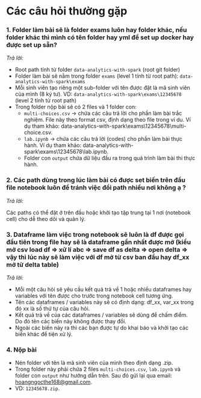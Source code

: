 # Các câu hỏi thường gặp

### 1. Folder làm bài sẽ là folder exams luôn hay folder khác, nếu folder khác thì mình có tên folder hay yml để set up docker hay được set up sẵn?

*Trả lời:*

- Root path tính từ folder `data-analytics-with-spark` (root git folder)
- Folder làm bài sẽ nằm trong folder `exams` (level 1 tính từ root path): `data-analytics-with-spark\exams`
- Mỗi sinh viên tạo riêng một sub-folder với tên được đặt là mã sinh viên của mình (8 ký tư). VD: `data-analytics-with-spark\exams\12345678` (level 2 tính từ root path)
- Trong folder nộp bài sẽ có 2 files và 1 folder con:
  - `multi-choices.csv` -> chứa các câu trả lời cho phần làm bài trắc nghiệm. File này theo format csv, định dạng theo file trong ví du. Ví dụ tham khảo: data-analytics-with-spark\exams\12345678\multi-choice.csv.
  - `lab.ipynb` -> chứa các câu trả lời (codes) cho phần làm bài thực hành. Ví dụ tham khảo: data-analytics-with-spark\exams\12345678\lab.ipynb.
  - Folder con `output` chứa dữ liệu đầu ra trong quá trình làm bài thi thực hành.

### 2. Các path dùng trong lúc làm bài có được set biến trên đầu file notebook luôn để tránh việc đổi path nhiều nơi không ạ ?

*Trả lời:*

Các paths có thể đặt ở trên đầu hoặc khởi tạo tập trung tại 1 nơi (notebook cell) cho dễ theo dõi và quản lý.

### 3. Dataframe làm việc trong notebook sẽ luôn là df được gọi đầu tiên trong file hay sẽ là dataframe gần nhất được mở (kiểu mở csv load df => xử lí abc => save df as delta => open delta => vậy thì lúc này sẽ làm việc với df mở từ csv ban đầu hay df_xx mở từ delta table)

*Trả lời:*

- Mỗi một câu hỏi sẽ yêu cầu kết quả trả về 1 hoặc nhiều dataframes hay variables với tên được cho trước trong notebook cell tương ứng.
- Tên các dataframes / variables này sẽ có định dạng: df_xx, var_xx trong đó xx là số thứ tự của câu hỏi.
- Kết quả trả về của các dataframes / variables sẽ dùng để chấm điểm. Do đó tên các biến này không được thay đổi.
- Ngoài các biến này ra thì các bạn được tự do khai báo và khởi tạo các biến khác để tiện xử lý.

### 4. Nộp bài

- Nén folder với tên là mã sinh viên của mình theo định dạng .zip.
- Trong folder này phải chứa 2 files `multi-choices.csv`, `lab.ipynb` và folder con `output` như hướng dẫn trên. Sau đó gửi lại qua email: <hoangngocthe168@gmail.com>.
- VD: `12345678.zip`.
